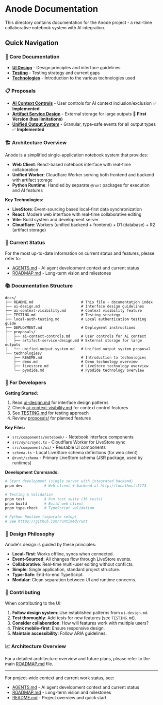 # Anode Documentation

This directory contains documentation for the Anode project - a real-time
collaborative notebook system with AI integration.

## Quick Navigation

### 📖 Core Documentation

- **[UI Design](./ui-design.md)** - Design principles and interface guidelines
- **[Testing](./TESTING.md)** - Testing strategy and current gaps
- **[Technologies](./technologies/README.md)** - Introduction to the various technologies used

### 📋 Proposals

- **[AI Context Controls](./proposals/ai-context-controls.md)** - User controls
  for AI context inclusion/exclusion ✅ **Implemented**
- **[Artifact Service Design](./proposals/artifact-service-design.md)** -
  External storage for large outputs 🚧 **First Version (has limitations)**
- **[Unified Output System](./proposals/unified-output-system.md)** -
  Granular, type-safe events for all output types ✅ **Implemented**

### 🏗️ Architecture Overview

Anode is a simplified single-application notebook system that provides:

- **Web Client**: React-based notebook interface with real-time collaboration
- **Unified Worker**: Cloudflare Worker serving both frontend and backend with artifact storage
- **Python Runtime**: Handled by separate `@runt` packages for execution and AI
  features

**Key Technologies:**

- **LiveStore**: Event-sourcing based local-first data synchronization
- **React**: Modern web interface with real-time collaborative editing
- **Vite**: Build system and development server
- **Cloudflare**: Workers (unified backend + frontend) + D1 (database) + R2 (artifact storage)

### 🚀 Current Status

For the most up-to-date information on current status and features, please refer to:

- [AGENTS.md](../AGENTS.md) - AI agent development context and current status
- [ROADMAP.md](../ROADMAP.md) - Long-term vision and milestones

### 📚 Documentation Structure

```
docs/
├── README.md                      # This file - documentation index
├── ui-design.md                   # Interface design guidelines
├── ai-context-visibility.md       # Context visibility feature
├── TESTING.md                     # Testing strategy
├── local-auth-testing.md          # Local authentication testing guide
├── DEPLOYMENT.md                  # Deployment instructions
├── proposals/
│   ├── ai-context-controls.md     # User controls for AI context
│   ├── artifact-service-design.md # External storage for large outputs
│   └── unified-output-system.md   # Unified output system proposal
└── technologies/
    ├── README.md                  # Introduction to technologies
    ├── deno.md                    # Deno technology overview
    ├── livestore.md               # LiveStore technology overview
    └── pyodide.md                 # Pyodide technology overview
```

### 🔧 For Developers

**Getting Started:**

1. Read [ui-design.md](./ui-design.md) for interface design patterns
2. Check [ai-context-visibility.md](./ai-context-visibility.md) for context
   control features
3. See [TESTING.md](./TESTING.md) for testing approach
4. Review [proposals/](./proposals/) for planned features

**Key Files:**

- `src/components/notebook/` - Notebook interface components
- `src/sync/sync.ts` - Cloudflare Worker for LiveStore sync
- `src/components/ui/` - Reusable UI components
- `schema.ts` - Local LiveStore schema definitions (for web client)
- `@runt/schema` - Primary LiveStore schema (JSR package, used by runtimes)

**Development Commands:**

```bash
# Start development (single server with integrated backend)
pnpm dev          # Web client + backend at http://localhost:5173

# Testing & Validation
pnpm test         # Run test suite (36 tests)
pnpm build        # Build web client
pnpm type-check   # TypeScript validation

# Python Runtime (separate setup)
# See https://github.com/runtimed/runt
```

### 🧠 Design Philosophy

Anode's design is guided by these principles:

- **Local-First**: Works offline, syncs when connected.
- **Event-Sourced**: All changes flow through LiveStore events.
- **Collaborative**: Real-time multi-user editing without conflicts.
- **Simple**: Single application, standard project structure.
- **Type-Safe**: End-to-end TypeScript.
- **Modular**: Clean separation between UI and runtime concerns.

### 🤝 Contributing

When contributing to the UI:

1.  **Follow design system**: Use established patterns from `ui-design.md`.
2.  **Test thoroughly**: Add tests for new features (see `TESTING.md`).
3.  **Consider collaboration**: How will features work with multiple users?
4.  **Think mobile-first**: Ensure responsive design.
5.  **Maintain accessibility**: Follow ARIA guidelines.

### 📈 Architecture Overview

For a detailed architecture overview and future plans, please refer to the main [ROADMAP.md](../ROADMAP.md) file.

---

For project-wide context and current work status, see:

- [AGENTS.md](../AGENTS.md) - AI agent development context and current status
- [ROADMAP.md](../ROADMAP.md) - Long-term vision and milestones
- [README.md](../README.md) - Project overview and quick start
